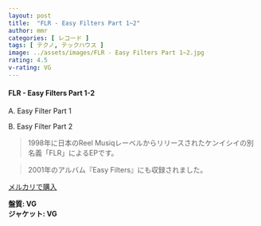 ```yaml
---
layout: post
title:  "FLR - Easy Filters Part 1~2"
author: mmr
categories: [ レコード ]
tags: [ テクノ, テックハウス ]
image: ../assets/images/FLR - Easy Filters Part 1~2.jpg
rating: 4.5
v-rating: VG
---
```


#### FLR - Easy Filters Part 1-2

A. Easy Filter Part 1

B. Easy Filter Part 2

> 1998年に日本のReel Musiqレーベルからリリースされたケンイシイの別名義「FLR」によるEPです。

> 2001年のアルバム『Easy Filters』にも収録されました。


[メルカリで購入](https://jp.mercari.com/item/m66543107278)


<div class="mt-4 mb-4 d-flex align-items-center">
<strong class="mr-1">盤質: VG</strong>
</div>
<div class="mt-4 mb-4 d-flex align-items-center">
<strong class="mr-1">ジャケット: VG</strong>
</div>
